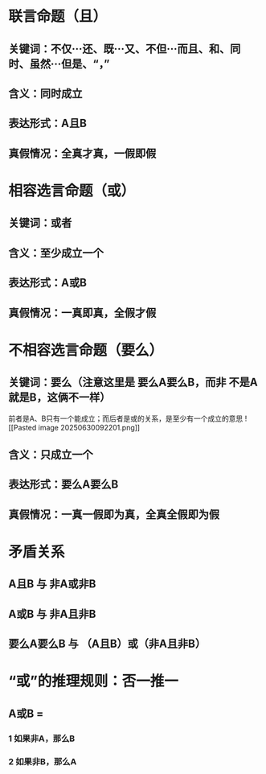 # 联言命题（且）
## 关键词：不仅···还、既···又、不但···而且、和、同时、虽然···但是、“，”
## 含义：同时成立
## 表达形式：A且B
## 真假情况：全真才真，一假即假
# 相容选言命题（或）
## 关键词：或者
## 含义：至少成立一个
## 表达形式：A或B
## 真假情况：一真即真，全假才假
# 不相容选言命题（要么）
## 关键词：要么（注意这里是 要么A要么B，而非 不是A就是B，这俩不一样）
前者是A、B只有一个能成立；而后者是或的关系，是至少有一个成立的意思
![[Pasted image 20250630092201.png]]
## 含义：只成立一个
## 表达形式：要么A要么B
## 真假情况：一真一假即为真，全真全假即为假
# 矛盾关系
## A且B 与 非A或非B
## A或B 与 非A且非B
## 要么A要么B 与 （A且B）或（非A且非B）
# “或”的推理规则：否一推一
## A或B = 
### 1 如果非A，那么B
### 2 如果非B，那么A
